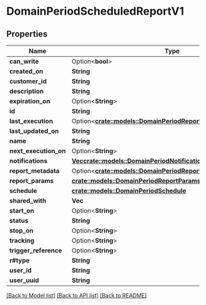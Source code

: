 # DomainPeriodScheduledReportV1

## Properties

Name | Type | Description | Notes
------------ | ------------- | ------------- | -------------
**can_write** | Option<**bool**> |  | [optional]
**created_on** | **String** |  | 
**customer_id** | **String** |  | 
**description** | **String** |  | 
**expiration_on** | Option<**String**> |  | [optional]
**id** | **String** |  | 
**last_execution** | Option<[**crate::models::DomainPeriodReportExecutionSummaryV1**](domain.ReportExecutionSummaryV1.md)> |  | [optional]
**last_updated_on** | **String** |  | 
**name** | **String** |  | 
**next_execution_on** | Option<**String**> |  | [optional]
**notifications** | [**Vec<crate::models::DomainPeriodNotifications>**](domain.Notifications.md) |  | 
**report_metadata** | Option<[**crate::models::DomainPeriodReportMetadata**](domain.ReportMetadata.md)> |  | [optional]
**report_params** | [**crate::models::DomainPeriodReportParams**](domain.ReportParams.md) |  | 
**schedule** | [**crate::models::DomainPeriodSchedule**](domain.Schedule.md) |  | 
**shared_with** | **Vec<String>** |  | 
**start_on** | Option<**String**> |  | [optional]
**status** | **String** |  | 
**stop_on** | Option<**String**> |  | [optional]
**tracking** | Option<**String**> |  | [optional]
**trigger_reference** | Option<**String**> |  | [optional]
**r#type** | **String** |  | 
**user_id** | **String** |  | 
**user_uuid** | **String** |  | 

[[Back to Model list]](../README.md#documentation-for-models) [[Back to API list]](../README.md#documentation-for-api-endpoints) [[Back to README]](../README.md)


